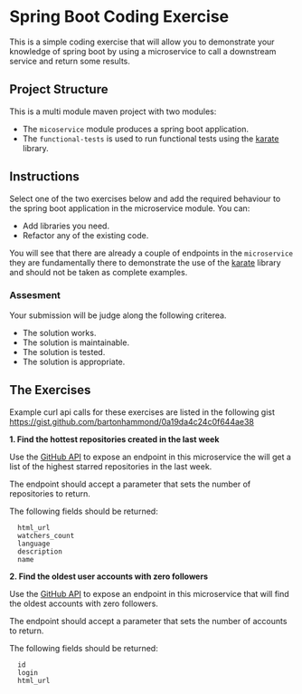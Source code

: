 # Spring Boot Coding Exercise

This is a simple coding exercise that will allow you to demonstrate your knowledge
of spring boot by using a microservice to call a downstream service and return
some results.

## Project Structure

This is a multi module maven project with two modules:

- The `micoservice` module produces a spring boot application.
- The `functional-tests` is used to run functional tests using the [karate](https://github.com/intuit/karate) library.

## Instructions

Select one of the two exercises below and add the required behaviour to the spring boot application in the microservice module. You can:

- Add libraries you need.
- Refactor any of the existing code.

You will see that there are already a couple of endpoints in the `microservice` they are fundamentally there to demonstrate the use of the [karate](https://github.com/intuit/karate) library and should not be taken as complete examples.

### Assesment

Your submission will be judge along the following criterea.

- The solution works.
- The solution is maintainable.
- The solution is tested.
- The solution is appropriate.

## The Exercises

Example curl api calls for these exercises are listed in the following gist https://gist.github.com/bartonhammond/0a19da4c24c0f644ae38

**1. Find the hottest repositories created in the last week**

Use the [GitHub API][1] to expose an endpoint in this microservice the will get a list of the
highest starred repositories in the last week.

The endpoint should accept a parameter that sets the number of repositories to return.

The following fields should be returned:

      html_url
      watchers_count
      language
      description
      name

**2. Find the oldest user accounts with zero followers**

Use the [GitHub API][1] to expose an endpoint in this microservice that will find the oldest
accounts with zero followers.

The endpoint should accept a parameter that sets the number of accounts to return.

The following fields should be returned:

      id
      login
      html_url

[1]: http://developer.github.com/v3/search/#search-repositories
